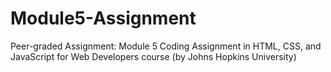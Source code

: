 # Module5-Assignment
Peer-graded Assignment: Module 5 Coding Assignment in HTML, CSS, and JavaScript for Web Developers course (by Johns Hopkins University)

